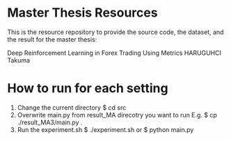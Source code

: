 # Master Thesis Resources
This is the resource repository to provide the source code, the dataset, and the result for the master thesis: 

Deep Reinforcement Learning in Forex Trading Using Metrics
HARUGUHCI Takuma

# How to run for each setting
1. Change the current directory
$ cd src
2. Overwrite main.py from result_MA direcotry you want to run
E.g.
$ cp ./result_MA3/main.py .
3. Run the experiment.sh
$ ./experiment.sh
or
$ python main.py
